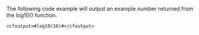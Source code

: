 The following code example will output an example number returned from the log10() function.

```lucee
<cfoutput>#log10(10)#</cfoutput>
```